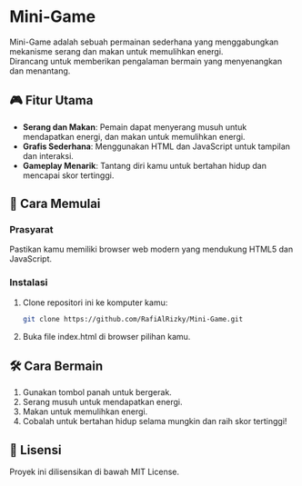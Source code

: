 # Mini-Game

Mini-Game adalah sebuah permainan sederhana yang menggabungkan mekanisme serang dan makan untuk memulihkan energi.  
Dirancang untuk memberikan pengalaman bermain yang menyenangkan dan menantang.

## 🎮 Fitur Utama

- **Serang dan Makan**: Pemain dapat menyerang musuh untuk mendapatkan energi, dan makan untuk memulihkan energi.
- **Grafis Sederhana**: Menggunakan HTML dan JavaScript untuk tampilan dan interaksi.
- **Gameplay Menarik**: Tantang diri kamu untuk bertahan hidup dan mencapai skor tertinggi.

## 🚀 Cara Memulai

### Prasyarat

Pastikan kamu memiliki browser web modern yang mendukung HTML5 dan JavaScript.

### Instalasi

1. Clone repositori ini ke komputer kamu:

   ```bash
   git clone https://github.com/RafiAlRizky/Mini-Game.git

2. Buka file index.html di browser pilihan kamu.

## 🛠️ Cara Bermain

1. Gunakan tombol panah untuk bergerak.
2. Serang musuh untuk mendapatkan energi.
3. Makan untuk memulihkan energi.
4. Cobalah untuk bertahan hidup selama mungkin dan raih skor tertinggi!

## 📄 Lisensi

Proyek ini dilisensikan di bawah MIT License.
